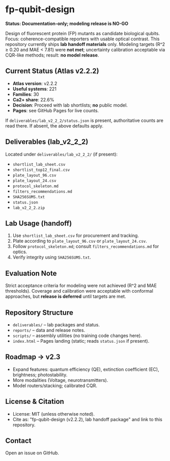 # fp-qubit-design

**Status: Documentation-only; modeling release is NO-GO**

Design of fluorescent protein (FP) mutants as candidate biological qubits. Focus: coherence-compatible reporters with usable optical contrast. This repository currently ships **lab handoff materials** only. Modeling targets (R^2 ≥ 0.20 and MAE < 7.81) were **not met**; uncertainty calibration acceptable via CQR-like methods; result: **no model release**.

## Current Status (Atlas v2.2.2)
- **Atlas version**: v2.2.2
- **Useful systems**: 221
- **Families**: 30
- **Ca2+ share**: 22.6%
- **Decision**: Proceed with lab shortlists; **no** public model.
- **Pages**: see GitHub Pages for live counts.

If `deliverables/lab_v2_2_2/status.json` is present, authoritative counts are read there. If absent, the above defaults apply.

## Deliverables (lab_v2_2_2)
Located under `deliverables/lab_v2_2_2/` (if present):
- `shortlist_lab_sheet.csv`
- `shortlist_top12_final.csv`
- `plate_layout_96.csv`
- `plate_layout_24.csv`
- `protocol_skeleton.md`
- `filters_recommendations.md`
- `SHA256SUMS.txt`
- `status.json`
- `lab_v2_2_2.zip`

## Lab Usage (handoff)
1. Use `shortlist_lab_sheet.csv` for procurement and tracking.
2. Plate according to `plate_layout_96.csv` or `plate_layout_24.csv`.
3. Follow `protocol_skeleton.md`; consult `filters_recommendations.md` for optics.
4. Verify integrity using `SHA256SUMS.txt`.

## Evaluation Note
Strict acceptance criteria for modeling were not achieved (R^2 and MAE thresholds). Coverage and calibration were acceptable with conformal approaches, but **release is deferred** until targets are met.

## Repository Structure
- `deliverables/` – lab packages and status.
- `reports/` – data and release notes.
- `scripts/` – assembly utilities (no training code changes here).
- `index.html` – Pages landing (static; reads `status.json` if present).

## Roadmap → v2.3
- Expand features: quantum efficiency (QE), extinction coefficient (EC), brightness; photostability.
- More modalities (Voltage, neurotransmitters).
- Model routers/stacking; calibrated CQR.

## License & Citation
- License: MIT (unless otherwise noted).
- Cite as: "fp-qubit-design (v2.2.2), lab handoff package" and link to this repository.

## Contact
Open an issue on GitHub.
